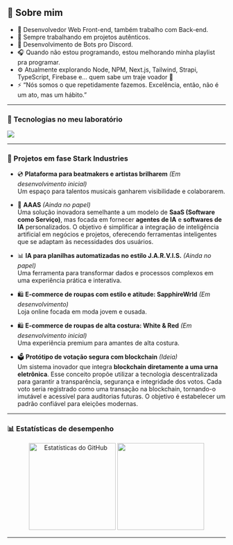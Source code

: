 ## 🦾 Sobre mim



- 🧠 Desenvolvedor Web Front-end, também trabalho com Back-end.
- 💼 Sempre trabalhando em projetos autênticos.
- 🤖 Desenvolvimento de Bots pro Discord.
- 🎧 Quando não estou programando, estou melhorando minha playlist pra programar.
- ⚙️ Atualmente explorando Node, NPM, Next.js, Tailwind, Strapi, TypeScript, Firebase e... quem sabe um traje voador 👀
- ⚡ “Nós somos o que repetidamente fazemos. Excelência, então, não é um ato, mas um hábito.”
---

### 🔧 Tecnologias no meu laboratório

<img src="https://skillicons.dev/icons?i=nextjs,ts,tailwind,react,nodejs,html,css,js,git" />

---

### 🧪 Projetos em fase Stark Industries

- 💿 **Plataforma para beatmakers e artistas brilharem** *(Em desenvolvimento inicial)*  
  Um espaço para talentos musicais ganharem visibilidade e colaborarem.

- 🤖 **AAAS** *(Ainda no papel)*  
  Uma solução inovadora semelhante a um modelo de **SaaS (Software como Serviço)**, mas focada em fornecer **agentes de IA** e **softwares de IA** personalizados. O objetivo é simplificar a integração de inteligência artificial em negócios e projetos, oferecendo ferramentas inteligentes que se adaptam às necessidades dos usuários.

- 📊 **IA para planilhas automatizadas no estilo J.A.R.V.I.S.** *(Ainda no papel)*  
  Uma ferramenta para transformar dados e processos complexos em uma experiência prática e interativa.

- 🛍️ **E-commerce de roupas com estilo e atitude: SapphireWrld** *(Em desenvolvimento)*  
  Loja online focada em moda jovem e ousada.

- 🛍️ **E-commerce de roupas de alta costura: White & Red** *(Em desenvolvimento inicial)*  
  Uma experiência premium para amantes de alta costura.

- 🗳️ **Protótipo de votação segura com blockchain** *(Ideia)*  
  Um sistema inovador que integra **blockchain diretamente a uma urna eletrônica**. Esse conceito propõe utilizar a tecnologia descentralizada para garantir a transparência, segurança e integridade dos votos. Cada voto seria registrado como uma transação na blockchain, tornando-o imutável e acessível para auditorias futuras. O objetivo é estabelecer um padrão confiável para eleições modernas.

---
### 📊 Estatísticas de desempenho

<div align="center" >
  <img height="200em" src="https://github-readme-stats.vercel.app/api?username=afklost&show_icons=true&theme=github_dark&count_private=true" alt="Estatísticas do GitHub" />
  <img height="200em" src="https://github-readme-stats.vercel.app/api/top-langs/?username=afklost&layout=donut&theme=github_dark" />
</div>



---
